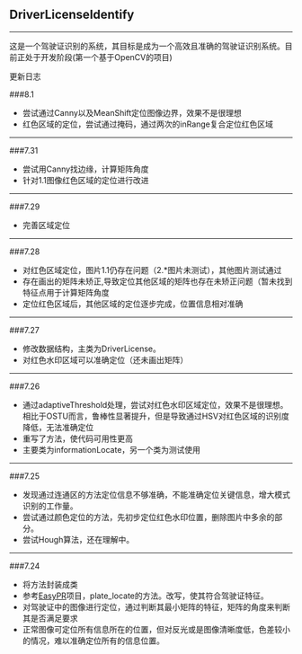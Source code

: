 ## DriverLicenseIdentify
***
这是一个驾驶证识别的系统，其目标是成为一个高效且准确的驾驶证识别系统。目前正处于开发阶段(第一个基于OpenCV的项目)

更新日志

###8.1
* 尝试通过Canny以及MeanShift定位图像边界，效果不是很理想
* 红色区域的定位，尝试通过掩码，通过两次的inRange复合定位红色区域

***

###7.31
* 尝试用Canny找边缘，计算矩阵角度
* 针对1.1图像红色区域的定位进行改进

***

###7.29
* 完善区域定位

***

###7.28
* 对红色区域定位，图片1.1仍存在问题（2.*图片未测试），其他图片测试通过
* 存在画出的矩阵未矫正,导致定位其他区域的矩阵也存在未矫正问题（暂未找到特征点用于计算矩阵角度
* 定位红色区域后，其他区域的定位逐步完成，位置信息相对准确
***

###7.27
* 修改数据结构，主类为DriverLicense。
* 对红色水印区域可以准确定位（还未画出矩阵）

***

###7.26
* 通过adaptiveThreshold处理，尝试对红色水印区域定位，效果不是很理想。相比于OSTU而言，鲁棒性显著提升，但是导致通过HSV对红色区域的识别度降低，无法准确定位
* 重写了方法，使代码可用性更高
* 主要类为informationLocate，另一个类为测试使用

***

###7.25
* 发现通过连通区的方法定位信息不够准确，不能准确定位关键信息，增大模式识别的工作量。
* 尝试通过颜色定位的方法，先初步定位红色水印位置，删除图片中多余的部分。
* 尝试Hough算法，还在理解中。

***

###7.24
* 将方法封装成类
* 参考[EasyPR](https://github.com/liuruoze/EasyPR)项目，plate_locate的方法。改写，使其符合驾驶证特征。
* 对驾驶证中的图像进行定位，通过判断其最小矩阵的特征，矩阵的角度来判断其是否满足要求
* 正常图像可定位所有信息所在的位置，但对反光或是图像清晰度低，色差较小的情况，难以准确定位所有的信息位置。
